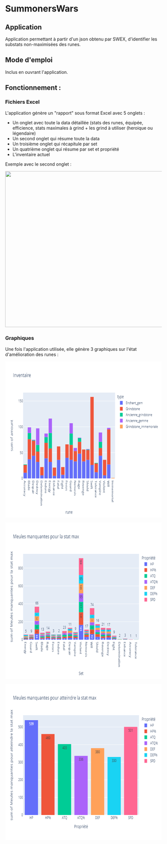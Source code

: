# SummonersWars


## Application

Application permettant à partir d'un json obtenu par SWEX, d'identifier les substats non-maximisées des runes.

## Mode d'emploi

Inclus en ouvrant l'application.

## Fonctionnement :

### Fichiers Excel

L'application génère un "rapport" sous format Excel avec 5 onglets :
- Un onglet avec toute la data détaillée (stats des runes, équipée, efficience, stats maximales à grind  + les grind à utiliser (heroique ou légendaire)
- Un second onglet qui résume toute la data
- Un troisième onglet qui récapitule par set
- Un quatrième onglet qui résume par set et propriété
- L'inventaire actuel

Exemple avec le second onglet :

<p align="center">
  <img width="700" height="500" src="https://i.imgur.com/xBo6Tv8.png">
</p>

### Graphiques

Une fois l'application utilisée, elle génère 3 graphiques sur l'état d'amélioration des runes :

<p align="center">
  <img width="700" height="500" src="https://github.com/Tomlora/SummonersWars/blob/main/grind_runes/resultat/Inventaire.png?raw=true">
</p>

<p align="center">
  <img width="700" height="500" src="https://github.com/Tomlora/SummonersWars/blob/main/grind_runes/resultat/Meules_manquantes%20par%20rune%20et%20propri%C3%A9t%C3%A9.png?raw=true">
</p>


<p align="center">
  <img width="700" height="500" src="https://github.com/Tomlora/SummonersWars/blob/main/grind_runes/resultat/Meules_manquantes_par_stat.png?raw=true">
</p>




